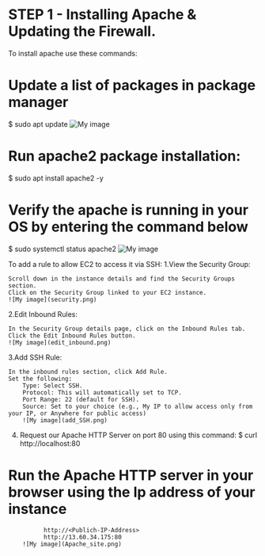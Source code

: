 # STEP 1 - Installing Apache & Updating the Firewall.
To install apache use these commands:

# Update a list of packages in package manager
$ sudo apt update
![My image](apache_install.peg)

# Run apache2 package installation:
$ sudo apt install apache2 -y

# Verify the apache is running in your OS by entering the command below
$ sudo systemctl status apache2
![My image](apache_status.peg)

To add a rule to allow EC2 to access it via SSH:
1.View the Security Group:

    Scroll down in the instance details and find the Security Groups section.
    Click on the Security Group linked to your EC2 instance.
    ![My image](security.png)

2.Edit Inbound Rules:

    In the Security Group details page, click on the Inbound Rules tab.
    Click the Edit Inbound Rules button.
    ![My image](edit_inbound.png)

3.Add SSH Rule:

    In the inbound rules section, click Add Rule.
    Set the following:
        Type: Select SSH.
        Protocol: This will automatically set to TCP.
        Port Range: 22 (default for SSH).
        Source: Set to your choice (e.g., My IP to allow access only from your IP, or Anywhere for public access)
        ![My image](add_SSH.png)

4. Request our Apache HTTP Server on port 80 using this command:
$ curl http://localhost:80

# Run the Apache HTTP server in your browser using the Ip address of your instance
              http://<Publich-IP-Address>
              http://13.60.34.175:80
        ![My image](Apache_site.png)
